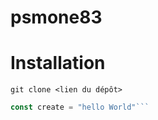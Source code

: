 # psmone83

# Installation

```git clone <lien du dépôt>```


```js
const create = "hello World"```
